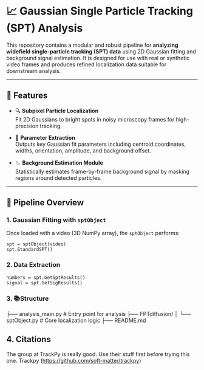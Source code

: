# 📈 Gaussian Single Particle Tracking (SPT) Analysis

This repository contains a modular and robust pipeline for **analyzing widefield single-particle tracking (SPT) data** using 2D Gaussian fitting and background signal estimation. It is designed for use with real or synthetic video frames and produces refined localization data suitable for downstream analysis.

---

## 🚀 Features

- 🔍 **Subpixel Particle Localization**  
  Fit 2D Gaussians to bright spots in noisy microscopy frames for high-precision tracking.
  
- 🧠 **Parameter Extraction**  
  Outputs key Gaussian fit parameters including centroid coordinates, widths, orientation, amplitude, and background offset.
- 📉 **Background Estimation Module**  
  Statistically estimates frame-by-frame background signal by masking regions around detected particles.

---

## 🧬 Pipeline Overview

### 1. **Gaussian Fitting with `sptObject`**

Once loaded with a video (3D NumPy array), the `sptObject` performs:

```
spt = sptObject(video)
spt.StandardSPT()
```

### 2. **Data Extraction**
```
numbers = spt.GetSptResults()
signal = spt.GetSigResults()
```
### 3. **📚Structure**

├── analysis_main.py         # Entry point for analysis
├── FPTdiffusion/
│   └── sptObject.py         # Core localization logic
├── README.md

## 4. Citations

The group at TrackPy is really good. Use their stuff first before trying this one. 
Trackpy (https://github.com/soft-matter/trackpy)




